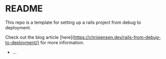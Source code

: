 # README

This repo is a template for setting up a rails project from debug to deployment.

Check out the blog article [here]{https://chrisjensen.dev/rails-from-debug-to-deployment/} for more information.

* ...
